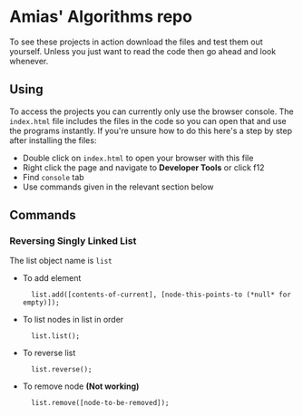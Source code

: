 # Amias' Algorithms repo

To see these projects in action download the files and test them out yourself.  Unless you just want to read the code then go ahead and look whenever.

## Using

To access the projects you can currently only use the browser console.  The `index.html` file includes the files in the code so you can open that and use the programs instantly.  If you're unsure how to do this here's a step by step after installing the files:

- Double click on `index.html` to open your browser with this file
- Right click the page and navigate to **Developer Tools** or click f12
- Find `console` tab
- Use commands given in the relevant section below

## Commands

### Reversing Singly Linked List

The list object name is `list`

- To add element

        list.add([contents-of-current], [node-this-points-to (*null* for empty)]);

- To list nodes in list in order

        list.list();

- To reverse list

        list.reverse();

- To remove node	**(Not working)**

        list.remove([node-to-be-removed]);

